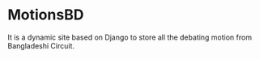 # MotionsBD
It is a dynamic site based on Django to store all the debating motion from Bangladeshi Circuit.
